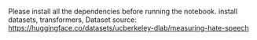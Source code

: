 Please install all the dependencies before running the notebook.
install datasets, transformers,
Dataset source: https://huggingface.co/datasets/ucberkeley-dlab/measuring-hate-speech
